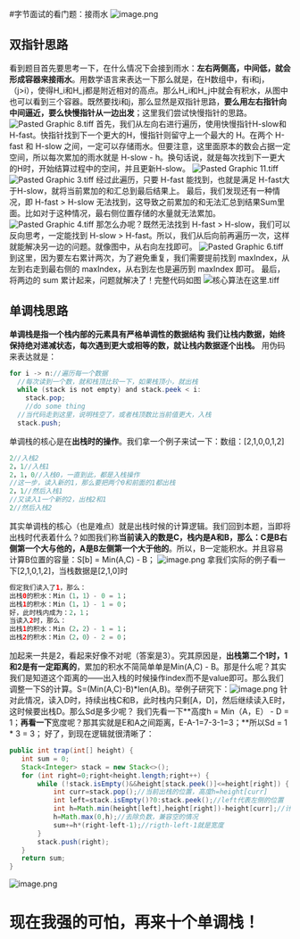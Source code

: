 #字节面试的看门题：接雨水
![image.png](https://cdn.nlark.com/yuque/0/2024/png/22367711/1715684507733-b70a1842-af74-44c2-a758-a8b0be11a02f.png#averageHue=%23666766&clientId=u3518dd2e-d53d-4&from=paste&height=275&id=ub3d3828f&originHeight=550&originWidth=894&originalType=binary&ratio=2&rotation=0&showTitle=false&size=192961&status=done&style=none&taskId=u85d8ad68-e137-46d0-88a4-36821c437b2&title=&width=447)
## 双指针思路
看到题目首先要思考一下，在什么情况下会接到雨水：**左右两侧高，中间低，就会形成容器来接雨水**。用数学语言来表达一下那么就是，在H数组中，有i和j，（j>i），使得H_i和H_j都是附近相对的高点。那么H_i和H_j中就会有积水，从图中也可以看到三个容器。既然要找i和j，那么显然是双指针思路，**要么用左右指针向中间逼近，要么快慢指针从一边出发**；这里我们尝试快慢指针的思路。
![Pasted Graphic 8.tiff](https://cdn.nlark.com/yuque/0/2024/tif/22367711/1715685205536-0385d60c-0a45-4724-9474-4a9d7c304d9b.tif?x-oss-process=image/format,png#averageHue=%23b5b6b5&clientId=u3518dd2e-d53d-4&from=paste&height=312&id=ude9eb496&originHeight=624&originWidth=1658&originalType=binary&ratio=2&rotation=0&showTitle=false&size=3108206&status=done&style=none&taskId=u45fe0e0b-6d9f-4b52-9590-141e9bae26a&title=&width=829)
首先，我们从左向右进行遍历，使用快慢指针H-slow和H-fast。快指针找到下一个更大的H，慢指针则留守上一个最大的 H。在两个 H-fast 和 H-slow 之间，一定可以存储雨水。但要注意，这里面原本的数会占据一定空间，所以每次累加的雨水就是 H-slow - h。换句话说，就是每次找到下一更大的H时，开始结算过程中的空间，并且更新H-slow。
![Pasted Graphic 11.tiff](https://cdn.nlark.com/yuque/0/2024/tif/22367711/1715685260293-cd337e19-cede-45bc-af15-40c1648a3dde.tif?x-oss-process=image/format,png#averageHue=%23757675&clientId=u3518dd2e-d53d-4&from=paste&height=618&id=u124a7552&originHeight=1236&originWidth=3304&originalType=binary&ratio=2&rotation=0&showTitle=false&size=12256238&status=done&style=none&taskId=u68c2c8ed-5ffe-4854-964e-b4eb7d088ff&title=&width=1652)
![Pasted Graphic 3.tiff](https://cdn.nlark.com/yuque/0/2024/tif/22367711/1715685269834-80f94fc1-3e81-4d0a-a10a-1926520b6d92.tif?x-oss-process=image/format,png#averageHue=%23dadad9&clientId=u3518dd2e-d53d-4&from=paste&height=317&id=u80c87a60&originHeight=634&originWidth=1652&originalType=binary&ratio=2&rotation=0&showTitle=false&size=3146542&status=done&style=none&taskId=ua21a6519-2820-441c-979b-f5b214cbee2&title=&width=826)
经过此遍历，只要 H-fast 能找到，也就是满足 H-fast大于H-slow，就将当前累加的和汇总到最后结果上。
最后，我们发现还有一种情况，即 H-fast > H-slow 无法找到，这导致之前累加的和无法汇总到结果Sum里面。比如对于这种情况，最右侧位置存储的水量就无法累加。
![Pasted Graphic 4.tiff](https://cdn.nlark.com/yuque/0/2024/tif/22367711/1715685275971-4a0896a4-f4f0-432c-90c3-76498bb5dcc4.tif?x-oss-process=image/format,png#averageHue=%23b7b7b6&clientId=u3518dd2e-d53d-4&from=paste&height=316&id=u6c44d55f&originHeight=632&originWidth=1658&originalType=binary&ratio=2&rotation=0&showTitle=false&size=3148006&status=done&style=none&taskId=u5d188cb6-ba25-4a1d-8480-024cc1ec98c&title=&width=829)
那怎么办呢？既然无法找到 H-fast > H-slow，我们可以反向思考，一定能找到 H-slow > H-fast。所以，我们从后向前再遍历一次，这样就能解决另一边的问题。就像图中，从右向左找即可。
![Pasted Graphic 6.tiff](https://cdn.nlark.com/yuque/0/2024/tif/22367711/1715685284413-012c746c-2974-49f2-8e95-87ca45c1e497.tif?x-oss-process=image/format,png#averageHue=%23b2b2b1&clientId=u3518dd2e-d53d-4&from=paste&height=306&id=u4c9762fa&originHeight=612&originWidth=1654&originalType=binary&ratio=2&rotation=0&showTitle=false&size=3041174&status=done&style=none&taskId=u3f484bb5-4133-4ff9-854e-1c2da0c8e05&title=&width=827)
到这里，因为要左右累计两次，为了避免重复，我们需要提前找到 maxIndex，从左到右走到最右侧的 maxIndex，从右到左也是遍历到 maxIndex 即可。
最后，将两边的 sum 累计起来，问题就解决了！完整代码如图
![核心算法在这里.tiff](https://cdn.nlark.com/yuque/0/2024/tif/22367711/1715685299577-e313c545-48fa-4f64-afcf-9676d0ff65eb.tif?x-oss-process=image/format,png#averageHue=%232c2e2c&clientId=u3518dd2e-d53d-4&from=paste&height=1103&id=u43b7dfe7&originHeight=2206&originWidth=1906&originalType=binary&ratio=2&rotation=0&showTitle=false&size=12618954&status=done&style=none&taskId=u2984feeb-7814-4706-99bf-d4df784e547&title=&width=953)
## 单调栈思路
**单调栈是指一个栈内部的元素具有严格单调性的数据结构**
**我们让栈内数据，始终保持绝对递减状态，每次遇到更大或相等的数，就让栈内数据逐个出栈。**
用伪码来表达就是：
```java
for i -> n://遍历每一个数据
  //每次读到一个数，就和栈顶比较一下，如果栈顶小，就出栈
  while (stack is not empty) and stack.peek < i:
    stack.pop;
    //do some thing
  //当代码走到这里，说明栈空了，或者栈顶数比当前值更大，入栈
  stack.push;
```
单调栈的核心是在**出栈时的操作**。我们拿一个例子来试一下：数组：[2,1,0,0,1,2]
```java
2//入栈2
2，1//入栈1
2，1，0//入栈0，一直到此，都是入栈操作
//这一步，读入新的1，那么要把两个0和前面的1都出栈
2，1//然后入栈1
//又读入1一个新的2，出栈2和1
2//然后入栈2
```
其实单调栈的核心（也是难点）就是出栈时候的计算逻辑。我们回到本题，当即将出栈时代表着什么？如图我们称**当前读入的数是C，栈内是A和B，那么：C是B右侧第一个大与他的，A是B左侧第一个大于他的**。所以，B一定能积水。并且容易计算B位置的容量：S[b] = Min(A,C) - B；
![image.png](https://cdn.nlark.com/yuque/0/2024/png/22367711/1715686346153-980a22f1-1023-494c-ad6e-a1b633791d7b.png#averageHue=%23babab9&clientId=u3518dd2e-d53d-4&from=paste&height=321&id=uf0e4efbd&originHeight=642&originWidth=1664&originalType=binary&ratio=2&rotation=0&showTitle=false&size=274712&status=done&style=none&taskId=u5032ad1a-585c-4341-842a-9966f4e4283&title=&width=832)
拿我们实际的例子看一下[2,1,0,1,2]，当栈数据是[2,1,0]时
```java
假定我们读入了1，那么：
出栈0的积水：Min（1，1）- 0 = 1；
出栈1的积水：Min（1，1）- 1 = 0；
好，此时栈内成为：2，1；
当读入2时，那么：
出栈1的积水：Min（2，2）- 1 = 1；
出栈2的积水：Min（2，0）- 2 = 0；
```
加起来一共是2，看起来好像不对呢（答案是3）。究其原因是，**出栈第二个1时，1和2是有一定距离的**，累加的积水不简简单单是Min(A,C) - B。那是什么呢？其实我们是知道这个距离的——出入栈的时候操作index而不是value即可。那么我们调整一下S的计算。S=(Min(A,C)-B)*len(A,B)。举例子研究下：![image.png](https://cdn.nlark.com/yuque/0/2024/png/22367711/1715690745039-de7d27ed-1da8-44fa-9b4d-09be4961357c.png#averageHue=%23b8b8b7&clientId=u3518dd2e-d53d-4&from=paste&height=322&id=u0e920113&originHeight=644&originWidth=1652&originalType=binary&ratio=2&rotation=0&showTitle=false&size=281485&status=done&style=none&taskId=u720d117a-5009-487b-9f5b-652df62e88a&title=&width=826)
针对此情况，读入D时，持续出栈C和B，此时栈内只剩[A，D]，然后继续读入E时，这时候要出栈D。那么Sd是多少呢？
我们先看一下**高度h = Min（A，E） - D = 1；**再看一下**宽度呢？那其实就是E和A之间距离，E-A-1=7-3-1=3；**所以Sd = 1 * 3 = 3；
好了，到现在逻辑就很清晰了：
```java
public int trap(int[] height) {
   int sum = 0;
   Stack<Integer> stack = new Stack<>();
   for (int right=0;right<height.length;right++) {
       while (!stack.isEmpty()&&height[stack.peek()]<=height[right]) {
           int curr=stack.pop();//当前出栈的位置，高度h=height[curr]
           int left=stack.isEmpty()?0:stack.peek();//left代表左侧的位置
           int h=Math.min(height[left],height[right])-height[curr];//计算当前高度
           h=Math.max(0,h);//去除负数，兼容空的情况
           sum+=h*(right-left-1);//rigth-left-1就是宽度
       }
       stack.push(right);
   }
   return sum;
}
```
![image.png](https://cdn.nlark.com/yuque/0/2024/png/22367711/1715691693121-cd2c4777-d8e6-448f-aaa8-1abd3ca69301.png#averageHue=%232c2d2c&clientId=u3518dd2e-d53d-4&from=paste&height=330&id=u6782ddc5&originHeight=660&originWidth=1276&originalType=binary&ratio=2&rotation=0&showTitle=false&size=267637&status=done&style=none&taskId=uf91e737d-4bb1-4382-9ac4-6f689ad7870&title=&width=638)
# 现在我强的可怕，再来十个单调栈！
